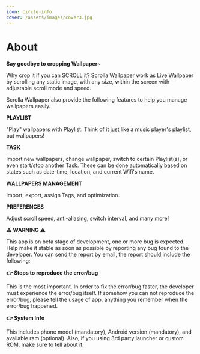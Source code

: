 ```yaml
---
icon: circle-info
cover: /assets/images/cover3.jpg
---
```


# About

**Say goodbye to cropping Wallpaper~**

Why crop it if you can SCROLL it? Scrolla Wallpaper work as Live Wallpaper by scrolling any static image, with any size, within the screen with adjustable scroll mode and speed.

Scrolla Wallpaper also provide the following features to help you manage wallpapers easily.

**PLAYLIST**

"Play" wallpapers with Playlist. Think of it just like a music player's playlist, but wallpapers!

**TASK**

Import new wallpapers, change wallpaper, switch to certain Playlist(s), or even start/stop another Task. These can be done automatically based on states such as date-time, location, and current Wifi's name.

**WALLPAPERS MANAGEMENT**

Import, export, assign Tags, and optimization.

**PREFERENCES**

Adjust scroll speed, anti-aliasing, switch interval, and many more!

**⚠️ WARNING ⚠️**

This app is on beta stage of development, one or more bug is expected. Help make it stable as soon as possible by reporting any bug found to the developer. You can send the report by email, the report should include the following:

**👉 Steps to reproduce the error/bug**

This is the most important. In order to fix the error/bug faster, the developer must experience the error/bug itself. If somehow you can not reproduce the error/bug, please tell the usage of app, anything you remember when the error/bug happened.

**👉 System Info**

This includes phone model (mandatory), Android version (mandatory), and available ram (optional). Also, if you using 3rd party launcher or custom ROM, make sure to tell about it.
